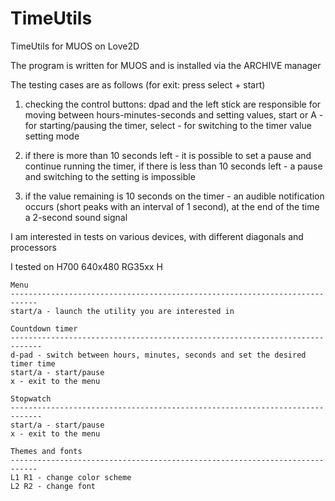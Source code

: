 # TimeUtils
TimeUtils for MUOS on Love2D

The program is written for MUOS and is installed via the ARCHIVE manager

The testing cases are as follows (for exit: press select + start)

1) checking the control buttons: dpad and the left stick are responsible for moving between hours-minutes-seconds and setting values, start or A - for starting/pausing the timer, select - for switching to the timer value setting mode

2) if there is more than 10 seconds left - it is possible to set a pause and continue running the timer, if there is less than 10 seconds left - a pause and switching to the setting is impossible

3) if the value remaining is 10 seconds on the timer - an audible notification occurs (short peaks with an interval of 1 second), at the end of the time a 2-second sound signal

I am interested in tests on various devices, with different diagonals and processors

I tested on H700 640x480 RG35xx H

```
Menu
----------------------------------------------------------------------------
start/a - launch the utility you are interested in

Countdown timer
-----------------------------------------------------------------------------
d-pad - switch between hours, minutes, seconds and set the desired timer time
start/a - start/pause
x - exit to the menu

Stopwatch
-----------------------------------------------------------------------------
start/a - start/pause
x - exit to the menu

Themes and fonts
----------------------------------------------------------------------------
L1 R1 - change color scheme
L2 R2 - change font
```
